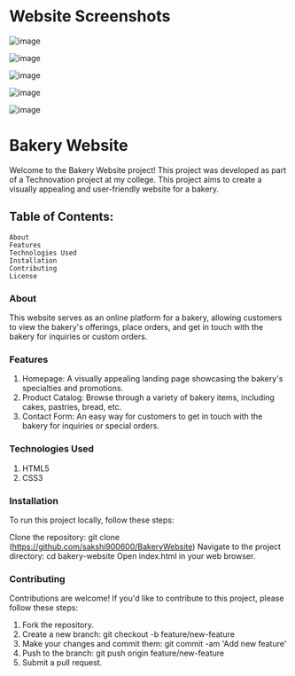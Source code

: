 # Website Screenshots

![image](https://github.com/sakshi900600/BakeryWebsite/assets/139939188/14d93791-7f93-44df-a8cd-c28f33667c66)

![image](https://github.com/sakshi900600/BakeryWebsite/assets/139939188/0cd432b5-8463-4d4b-9849-bfe8ac5e6010)

![image](https://github.com/sakshi900600/BakeryWebsite/assets/139939188/3d82544b-09f2-42fc-8446-4fd65dcef417)

![image](https://github.com/sakshi900600/BakeryWebsite/assets/139939188/90123c54-0158-488a-bea0-e60a2d6c574f)

![image](https://github.com/sakshi900600/BakeryWebsite/assets/139939188/bf2298a1-4a5a-4d7c-8dd0-b68b5b0c3ae5)







# Bakery Website
Welcome to the Bakery Website project! This project was developed as part of a Technovation project at my college. This project aims to create a visually appealing and user-friendly website for a bakery.

## Table of Contents:
```
About
Features
Technologies Used
Installation
Contributing
License
```

### About
This website serves as an online platform for a bakery, allowing customers to view the bakery's offerings, place orders, and get in touch with the bakery for inquiries or custom orders.

### Features
1. Homepage: A visually appealing landing page showcasing the bakery's specialties and promotions.
2. Product Catalog: Browse through a variety of bakery items, including cakes, pastries, bread, etc.
3. Contact Form: An easy way for customers to get in touch with the bakery for inquiries or special orders.

### Technologies Used
1. HTML5
2. CSS3

### Installation
To run this project locally, follow these steps:

Clone the repository: git clone (https://github.com/sakshi900600/BakeryWebsite)
Navigate to the project directory: cd bakery-website
Open index.html in your web browser.


### Contributing
Contributions are welcome! If you'd like to contribute to this project, please follow these steps:

1. Fork the repository.
2. Create a new branch: git checkout -b feature/new-feature
3. Make your changes and commit them: git commit -am 'Add new feature'
4. Push to the branch: git push origin feature/new-feature
5. Submit a pull request.




